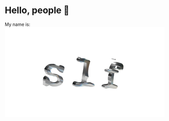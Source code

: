 # Hello, people 👋
My name is:  
![slf](https://github.com/HerrFux/HerrFux/blob/main/logo.png "Yep! That's my name.")
